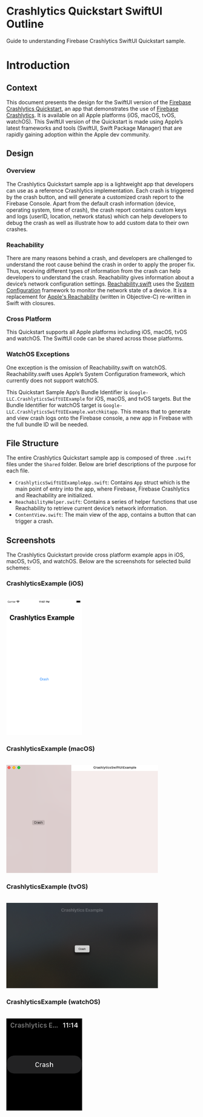 Crashlytics Quickstart SwiftUI Outline
=================================
Guide to understanding Firebase Crashlytics SwiftUI Quickstart sample.

# Introduction

## Context
This document presents the design for the SwiftUI version of the [Firebase Crashlytics
Quickstart](https://github.com/firebase/quickstart-ios/tree/master/crashlytics), an app that
demonstrates the use of [Firebase Crashlytics](https://firebase.google.com/docs/crashlytics). It is
available on all Apple platforms (iOS, macOS, tvOS, watchOS). This SwiftUI version of the Quickstart
is made using Apple’s latest frameworks and tools (SwiftUI, Swift Package Manager) that are rapidly
gaining adoption within the Apple dev community. 

## Design

### Overview
The Crashlytics Quickstart sample app is a lightweight app that developers can use as a
reference Crashlytics implementation. Each crash is triggered by the crash button, and will generate
a customized crash report to the Firebase Console. Apart from the default crash information (device,
operating system, time of crash), the crash report contains custom keys and logs (userID, location,
network status) which can help developers to debug the crash as well as illustrate how to add custom
data to their own crashes. 

### Reachability
There are many reasons behind a crash, and developers are challenged to understand the root cause
behind the crash in order to apply the proper fix. Thus, receiving different types of information
from the crash can help developers to understand the crash. Reachability gives information about a
device’s network configuration settings.
[Reachability.swift](https://github.com/ashleymills/Reachability.swift) uses the [System
Configuration](https://developer.apple.com/documentation/systemconfiguration) framework to monitor
the network state of a device. It is a replacement for [Apple's
Reachability](https://developer.apple.com/library/archive/samplecode/Reachability/Introduction/Intro.html#//apple_ref/doc/uid/DTS40007324)
(written in Objective-C) re-written in Swift with closures. 

### Cross Platform
This Quickstart supports all Apple platforms including iOS, macOS, tvOS and watchOS. The SwiftUI
code can be shared across those platforms.

### WatchOS Exceptions
One exception is the omission of Reachability.swift on watchOS. Reachability.swift uses Apple’s
System Configuration framework, which currently does not support watchOS. 

This Quickstart Sample App’s Bundle Identifier is `Google-LLC.CrashlyticsSwiftUIExample` for iOS,
macOS, and tvOS targets. But the Bundle Identifier for watchOS target is
`Google-LLC.CrashlyticsSwiftUIExample.watchkitapp`. This means that to generate and view crash logs
onto the Firebase console, a new app in Firebase with the full bundle ID will be needed. 

## File Structure
The entire Crashlytics Quickstart sample app is composed of three `.swift` files under the `Shared`
folder. Below are brief descriptions of the purpose for each file. 

- `CrashlyticsSwiftUIExampleApp.swift`: Contains `App` struct which is the main point of entry into
  the app, where Firebase, Firebase Crashlytics and Reachability are initialized.  
- `ReachabilityHelper.swift`: Contains a series of helper functions that use Reachability to
  retrieve current device’s network information. 
- `ContentView.swift`: The main view of the app, contains a button that can trigger a crash. 

## Screenshots

The Crashlytics Quickstart provide cross platform example apps in iOS, macOS, tvOS, and watchOS.
Below are the screenshots for selected build schemes:

### CrashlyticsExample (iOS)
<br><img src="./Design/Screenshots/crashlytics_ios.png" alt="iOS Screenshot" width=200>

### CrashlyticsExample (macOS)
<br><img src="./Design/Screenshots/crashlytics_macos.png" alt="macOS Screenshot" width=400>

### CrashlyticsExample (tvOS)
<br><img src="./Design/Screenshots/crashlytics_tvos.png" alt="tvOS Screenshot" width=400>

### CrashlyticsExample (watchOS)
<br><img src="./Design/Screenshots/crashlytics_watchos.png" alt="watchOS Screenshot" width=200>
